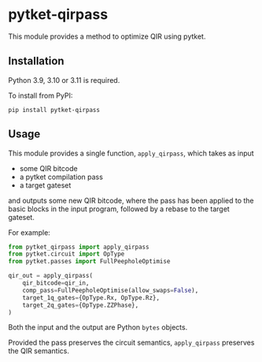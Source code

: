 # pytket-qirpass

This module provides a method to optimize QIR using pytket.

## Installation

Python 3.9, 3.10 or 3.11 is required.

To install from PyPI:

```shell
pip install pytket-qirpass
```

## Usage

This module provides a single function, `apply_qirpass`, which takes as input

- some QIR bitcode
- a pytket compilation pass
- a target gateset

and outputs some new QIR bitcode, where the pass has been applied to the basic
blocks in the input program, followed by a rebase to the target gateset.

For example:

```python
from pytket_qirpass import apply_qirpass
from pytket.circuit import OpType
from pytket.passes import FullPeepholeOptimise

qir_out = apply_qirpass(
    qir_bitcode=qir_in,
    comp_pass=FullPeepholeOptimise(allow_swaps=False),
    target_1q_gates={OpType.Rx, OpType.Rz},
    target_2q_gates={OpType.ZZPhase},
)
```

Both the input and the output are Python `bytes` objects.

Provided the pass preserves the circuit semantics, `apply_qirpass` preserves
the QIR semantics.
